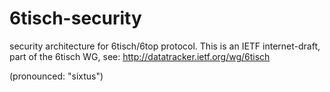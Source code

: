 6tisch-security
===============

security architecture for 6tisch/6top protocol.
This is an IETF internet-draft, part of the 6tisch WG, see:
     http://datatracker.ietf.org/wg/6tisch

(pronounced: "sixtus")





